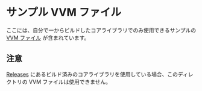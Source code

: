 # サンプル VVM ファイル

ここには、自分で一からビルドしたコアライブラリでのみ使用できるサンプルの [VVM ファイル](../docs/vvm.md) が含まれています。

## 注意

[Releases](https://github.com/VOICEVOX/voicevox_core/releases) にあるビルド済みのコアライブラリを使用している場合、このディレクトリの VVM ファイルは使用できません。
